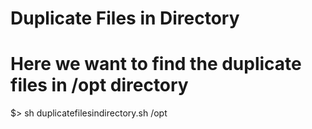 # Duplicate Files in Directory
# Here we want to find the duplicate files in /opt directory
$> sh duplicatefilesindirectory.sh /opt 
